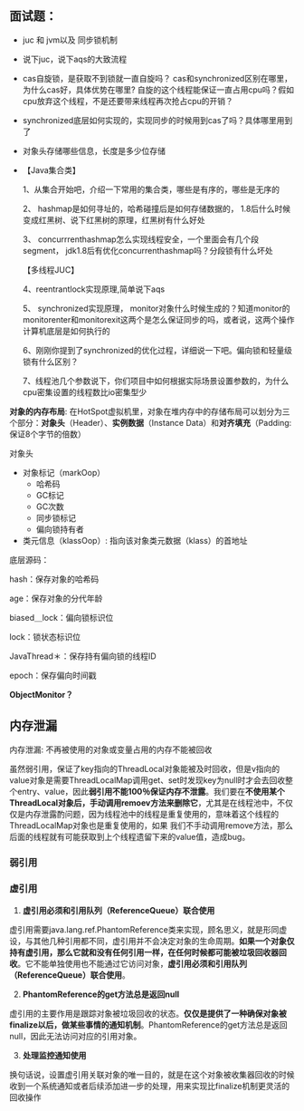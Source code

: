 ## 面试题：

* juc 和 jvm以及 同步锁机制
* 说下juc，说下aqs的大致流程

* cas自旋锁，是获取不到锁就一直自旋吗？ cas和synchronized区别在哪里，为什么cas好，具体优势在哪里? 自旋的这个线程能保证一直占用cpu吗？假如cpu放弃这个线程，不是还要带来线程再次抢占cpu的开销？

* synchronized底层如何实现的，实现同步的时候用到cas了吗？具体哪里用到了

* 对象头存储哪些信息，长度是多少位存储

* 【Java集合类】

  1、从集合开始吧，介绍一下常用的集合类，哪些是有序的，哪些是无序的

  2、 hashmap是如何寻址的，哈希碰撞后是如何存储数据的， 1.8后什么时候变成红黑树、说下红黑树的原理，红黑树有什么好处

  3、 concurrrenthashmap怎么实现线程安全，一个里面会有几个段segment， jdk1.8后有优化concurrenthashmap吗？分段锁有什么坏处

  【多线程JUC】

  4、reentrantlock实现原理,简单说下aqs

  5、 synchronized实现原理， monitor对象什么时候生成的？知道monitor的monitorenter和monitorexit这两个是怎么保证同步的吗，或者说，这两个操作计算机底层是如何执行的

  6、刚刚你提到了synchronized的优化过程，详细说一下吧。偏向锁和轻量级锁有什么区别？

  7、线程池几个参数说下，你们项目中如何根据实际场景设置参数的，为什么cpu密集设置的线程数比io密集型少

  

**对象的内存布局**: 在HotSpot虚拟机里，对象在堆内存中的存储布局可以划分为三个部分：**对象头**（Header）、**实例数据**（Instance Data）和**对齐填充**（Padding: 保证8个字节的倍数）

对象头

* 对象标记（markOop）
  * 哈希码
  * GC标记
  * GC次数
  * 同步锁标记
  * 偏向锁持有者
* 类元信息（klassOop）: 指向该对象类元数据（klass）的首地址



底层源码：

hash：保存对象的哈希码

age：保存对象的分代年龄

biased＿lock：偏向锁标识位 

lock：锁状态标识位

JavaThread＊：保存持有偏向锁的线程ID 

epoch：保存偏向时间戳

**ObjectMonitor？**



## 内存泄漏

内存泄漏: 不再被使用的对象或变量占用的内存不能被回收

虽然弱引用，保证了key指向的ThreadLocal对象能被及时回收，但是v指向的value对象是需要ThreadLocalMap调用get、set时发现key为null时才会去回收整个entry、value，因此**弱引用不能100％保证内存不泄露**。我们要在**不使用某个ThreadLocal对象后，手动调用remoev方法来删除它**，尤其是在线程池中，不仅仅是内存泄露酌问题，因为线程池中的线程是重复使用的，意味着这个线程的ThreadLocalMap对象也是重复使用的，如果 我们不手动调用remove方法，那么后面的线程就有可能获取到上个线程遗留下来的value值，造成bug。

### 弱引用



### 虚引用

1. **虚引用必须和引用队列（ReferenceQueue）联合使用**

虚引用需要java.lang.ref.PhantomReference类来实现，顾名思义，就是形同虚设，与其他几种引用都不同，虚引用并不会决定对象的生命周期。**如果一个对象仅持有虚引用，那么它就和没有任何引用一样，在任何时候都可能被垃圾回收器回收**。它不能单独使用也不能通过它访问对象，**虚引用必须和引用队列（ReferenceQueue）联合使用**。

2. **PhantomReference的get方法总是返回null**

虚引用的主要作用是跟踪对象被垃圾回收的状态。**仅仅是提供了一种确保对象被finalize以后，做某些事情的通知机制**。PhantomReference的get方法总是返回null，因此无法访问对应的引用对象。

3. **处理监控通知使用**

换句话说，设置虚引用关联对象的唯一目的，就是在这个对象被收集器回收的时候收到一个系统通知或者后续添加进一步的处理，用来实现比finalize机制更灵活的回收操作